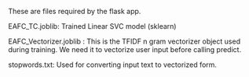 These are files required by the flask app. 

EAFC_TC.joblib: Trained Linear SVC model (sklearn)

EAFC_Vectorizer.joblib : This is the TFIDF n gram vectorizer object used during training. We need it to vectorize user input before calling predict. 

stopwords.txt: Used for converting input text to vectorized form. 
